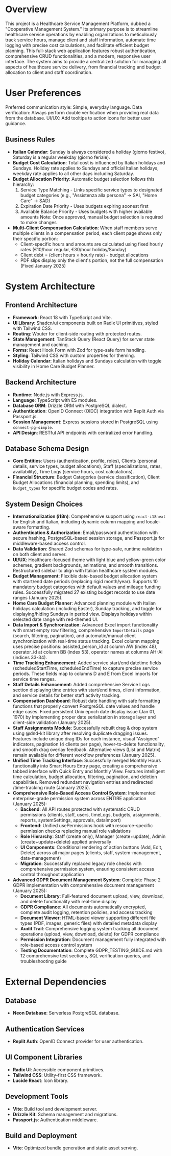 # Overview

This project is a Healthcare Service Management Platform, dubbed a "Cooperative Management System." Its primary purpose is to streamline healthcare service operations by enabling organizations to meticulously track service hours, manage client and staff information, automate time logging with precise cost calculations, and facilitate efficient budget planning. This full-stack web application features robust authentication, comprehensive CRUD functionalities, and a modern, responsive user interface. The system aims to provide a centralized solution for managing all aspects of healthcare service delivery, from financial tracking and budget allocation to client and staff coordination.

# User Preferences

Preferred communication style: Simple, everyday language.
Data verification: Always perform double verification when providing real data from the database.
UI/UX: Add tooltips to action icons for better user guidance.

## Business Rules
- **Italian Calendar**: Sunday is always considered a holiday (giorno festivo), Saturday is a regular weekday (giorno feriale).
- **Budget Cost Calculation**: Total cost is influenced by Italian holidays and Sundays. Holiday rate applies to Sundays and official Italian holidays, weekday rate applies to all other days including Saturday.
- **Budget Allocation Priority**: Automatic budget selection follows this hierarchy:
  1. Service Type Matching - Links specific service types to designated budget categories (e.g., "Assistenza alla persona" → SAI, "Home Care" → SAD)
  2. Expiration Date Priority - Uses budgets expiring soonest first
  3. Available Balance Priority - Uses budgets with higher available amounts
  Note: Once approved, manual budget selection is required to make changes
- **Multi-Client Compensation Calculation**: When staff members serve multiple clients in a compensation period, each client page shows only their specific portion:
  - Client-specific hours and amounts are calculated using fixed hourly rates (€10/hour regular, €30/hour holiday/Sunday)
  - Client debt = (client hours × hourly rate) - budget allocations
  - PDF slips display only the client's portion, not the full compensation (Fixed January 2025)

# System Architecture

## Frontend Architecture
- **Framework**: React 18 with TypeScript and Vite.
- **UI Library**: Shadcn/ui components built on Radix UI primitives, styled with Tailwind CSS.
- **Routing**: Wouter for client-side routing with protected routes.
- **State Management**: TanStack Query (React Query) for server state management and caching.
- **Forms**: React Hook Form with Zod for type-safe form handling.
- **Styling**: Tailwind CSS with custom properties for theming.
- **Holiday Calendar**: Italian holidays and Sundays calculation with toggle visibility in Home Care Budget Planner.

## Backend Architecture
- **Runtime**: Node.js with Express.js.
- **Language**: TypeScript with ES modules.
- **Database ORM**: Drizzle ORM with PostgreSQL dialect.
- **Authentication**: OpenID Connect (OIDC) integration with Replit Auth via Passport.js.
- **Session Management**: Express sessions stored in PostgreSQL using `connect-pg-simple`.
- **API Design**: RESTful API endpoints with centralized error handling.

## Database Schema Design
- **Core Entities**: Users (authentication, profile, roles), Clients (personal details, service types, budget allocations), Staff (specializations, rates, availability), Time Logs (service hours, cost calculations).
- **Financial Structure**: Budget Categories (service classification), Client Budget Allocations (financial planning, spending limits), and `budget_types` for specific budget codes and rates.

## System Design Choices
- **Internationalization (i18n)**: Comprehensive support using `react-i18next` for English and Italian, including dynamic column mapping and locale-aware formatting.
- **Authentication & Authorization**: Email/password authentication with secure hashing, PostgreSQL-based session storage, and Passport.js for middleware-based access control.
- **Data Validation**: Shared Zod schemas for type-safe, runtime validation on both client and server.
- **UI/UX**: Healthcare-focused theme with light blue and yellow-green color schemes, gradient backgrounds, animations, and smooth transitions. Restructured sidebar to align with Italian healthcare system modules.
- **Budget Management**: Flexible date-based budget allocation system with start/end date periods (replacing rigid month/year). Supports 10 mandatory budget categories with default values and mileage funding rules. Successfully migrated 27 existing budget records to use date ranges (January 2025).
- **Home Care Budget Planner**: Advanced planning module with Italian holidays calculation (including Easter), Sunday tracking, and toggle for displaying/hiding Sundays in period view. Displays holidays within selected date range with red-themed UI.
- **Data Import & Synchronization**: Advanced Excel import functionality with smart empty row filtering, comprehensive `ImportDetails` page (search, filtering, pagination), and automatic/manual client synchronization with real-time status tracking. Excel column mapping uses precise positions: assisted_person_id at column AW (index 48), operator_id at column BB (index 53), operator names at columns AH-AI (indices 33-34).
- **Time Tracking Enhancement**: Added service start/end datetime fields (scheduledStartTime, scheduledEndTime) to capture precise service periods. These fields map to columns D and E from Excel imports for service time ranges.
- **Staff Details Enhancement**: Added comprehensive Service Logs section displaying time entries with start/end times, client information, and service details for better staff activity tracking.
- **Compensation Dashboard**: Robust date handling with safe formatting functions that properly convert PostgreSQL date values and handle edge cases. Fixed persistent Unix epoch date display issue (Jan 01, 1970) by implementing proper date serialization in storage layer and client-side validation (January 2025).
- **Staff Assignments Module**: Successfully rebuilt drag & drop system using @dnd-kit library after resolving duplicate dragging issues. Features include unique drag IDs for each instance, visual "Assigned" indicators, pagination (4 clients per page), hover-to-delete functionality, and smooth drag overlay feedback. Alternative views (List and Matrix) remain available for different workflow preferences (January 2025).
- **Unified Time Tracking Interface**: Successfully merged Monthly Hours functionality into Smart Hours Entry page, creating a comprehensive tabbed interface with Quick Entry and Monthly View. Features intelligent time calculation, budget allocation, filtering, pagination, and deletion capabilities. Removed redundant navigation entries and redirected /time-tracking route (January 2025).
- **Comprehensive Role-Based Access Control System**: Implemented enterprise-grade permission system across ENTIRE application (January 2025):
  - **Backend**: All API routes protected with systematic CRUD permissions (clients, staff, users, timeLogs, budgets, assignments, reports, systemSettings, approvals, dataImport)
  - **Frontend**: Unified usePermissions hook with resource-specific permission checks replacing manual role validations
  - **Role Hierarchy**: Staff (create only), Manager (create+update), Admin (create+update+delete) applied universally
  - **UI Components**: Conditional rendering of action buttons (Add, Edit, Delete) across all major pages (clients, staff, system-management, data-management)
  - **Migration**: Successfully replaced legacy role checks with comprehensive permission system, ensuring consistent access control throughout application
- **Advanced GDPR Document Management System**: Complete Phase 2 GDPR implementation with comprehensive document management (January 2025):
  - **Document Library**: Full-featured document upload, view, download, and delete functionality with real-time display
  - **GDPR Compliance**: All documents automatically encrypted, complete audit logging, retention policies, and access tracking
  - **Document Viewer**: HTML-based viewer supporting different file types (PDF, images, generic files) with detailed metadata display
  - **Audit Trail**: Comprehensive logging system tracking all document operations (upload, view, download, delete) for GDPR compliance
  - **Permission Integration**: Document management fully integrated with role-based access control system
  - **Testing Documentation**: Complete GDPR_TESTING_GUIDE.md with 12 comprehensive test sections, SQL verification queries, and troubleshooting guide

# External Dependencies

## Database
- **Neon Database**: Serverless PostgreSQL database.

## Authentication Services
- **Replit Auth**: OpenID Connect provider for user authentication.

## UI Component Libraries
- **Radix UI**: Accessible component primitives.
- **Tailwind CSS**: Utility-first CSS framework.
- **Lucide React**: Icon library.

## Development Tools
- **Vite**: Build tool and development server.
- **Drizzle Kit**: Schema management and migrations.
- **Passport.js**: Authentication middleware.

## Build and Deployment
- **Vite**: Optimized bundle generation and static asset serving.
